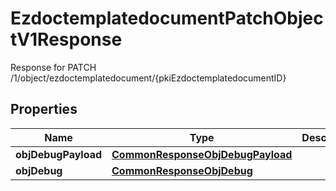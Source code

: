 

# EzdoctemplatedocumentPatchObjectV1Response

Response for PATCH /1/object/ezdoctemplatedocument/{pkiEzdoctemplatedocumentID}

## Properties

| Name | Type | Description | Notes |
|------------ | ------------- | ------------- | -------------|
|**objDebugPayload** | [**CommonResponseObjDebugPayload**](CommonResponseObjDebugPayload.md) |  |  |
|**objDebug** | [**CommonResponseObjDebug**](CommonResponseObjDebug.md) |  |  [optional] |



